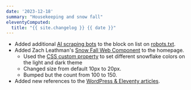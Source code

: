 ```yaml
---
date: '2023-12-18'
summary: "Housekeeping and snow fall"
eleventyComputed:
  title: "{{ site.changelog }} {{ date }}"
---
```


* Added additional [AI scraping bots](https://neil-clarke.com/block-the-bots-that-feed-ai-models-by-scraping-your-website/) to the block on list on [robots.txt](/robots.txt).
* Added Zach Leathman's [Snow Fall Web Component](https://www.zachleat.com/web/snow-fall/) to the homepage. 
  * Used the [CSS custom property](https://www.zachleat.com/web/snow-fall/#change-the-snow-color) to set different snowflake colors on the light and dark theme
  * Changed size from default 10px to 20px.
  * Bumped but the count from 100 to 150.
* Added new references to the [WordPress & Eleventy articles](/tag/cms/).